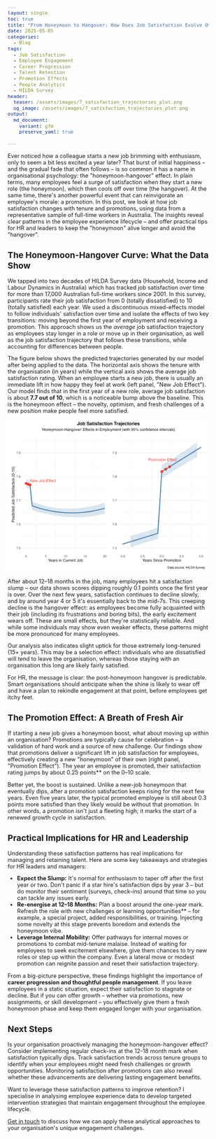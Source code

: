 ```yaml
---
layout: single
toc: true
title: "From Honeymoon to Hangover: How Does Job Satisfaction Evolve Over Time?"
date: 2025-05-05
categories:
  - Blog
tags:
  - Job Satisfaction
  - Employee Engagement
  - Career Progression
  - Talent Retention
  - Promotion Effects
  - People Analytics
  - HILDA Survey
header:
  teaser: /assets/images/7_satisfaction_trajectories_plot.png
  og_image: /assets/images/7_satisfaction_trajectories_plot.png
output: 
  md_document:
    variant: gfm
    preserve_yaml: true
    
---
```


<style>
  body {
    font-size: 0.8em; /* Adjust font size just for this page */
  }
</style>

Ever noticed how a colleague starts a new job brimming with enthusiasm, only to seem a bit less excited a year later? That burst of initial happiness – and the gradual fade that often follows – is so common it has a name in organisational psychology: the "honeymoon-hangover" effect. In plain terms, many employees feel a surge of satisfaction when they start a new role (the honeymoon), which then cools off over time (the hangover). At the same time, there's another powerful event that can reinvigorate an employee's morale: a promotion. In this post, we look at how job satisfaction changes with tenure and promotions, using data from a representative sample of full-time workers in Australia. The insights reveal clear patterns in the employee experience lifecycle – and offer practical tips for HR and leaders to keep the "honeymoon" alive longer and avoid the "hangover".

## The Honeymoon-Hangover Curve: What the Data Show

We tapped into two decades of HILDA Survey data (Household, Income and Labour Dynamics in Australia) which has tracked job satisfaction over time for more than 17,000 Australian full-time workers since 2001. In this survey, participants rate their job satisfaction from 0 (totally dissatisfied) to 10 (totally satisfied) each year. We used a discontinuous mixed-effects model to follow individuals' satisfaction over time and isolate the effects of two key transitions: moving beyond the first year of employment and receiving a promotion. This approach shows us the *average* job satisfaction trajectory as employees stay longer in a role or move up in their organisation, as well as the job satisfaction trajectory that follows these transitions, while accounting for differences between people.

The figure below shows the predicted trajectories generated by our model after being applied to the data. The horizontal axis shows the tenure with the organisation (in years) while the vertical axis shows the average job satisfaction rating. When an employee starts a new job, there is usually an immediate lift in how happy they feel at work (left panel, "New Job Effect"). Our model finds that in the first year of a new role, average job satisfaction is about **7.7 out of 10**, which is a noticeable bump above the baseline. This is the honeymoon effect – the novelty, optimism, and fresh challenges of a new position make people feel more satisfied.

![](/assets/images/7_satisfaction_trajectories_plot.png)

After about 12–18 months in the job, many employees hit a satisfaction slump – our data shows scores dipping roughly 0.1 points once the first year is over. Over the next few years, satisfaction continues to decline slowly, and by around year 4 or 5 it's essentially back to the mid-7s. This creeping decline is the hangover effect: as employees become fully acquainted with their job (including its frustrations and boring bits), the early excitement wears off. These are small effects, but they're statistically reliable. And while some individuals may show even weaker effects, these patterns might be more pronounced for many employees.

Our analysis also indicates slight uptick for those extremely long-tenured (15+ years). This may be a selection effect: individuals who are dissatisfied will tend to leave the organisation, whereas those staying with an organisation this long are likely fairly satisfied. 

For HR, the message is clear: the post-honeymoon hangover is predictable. Smart organisations should anticipate when the shine is likely to wear off and have a plan to rekindle engagement at that point, before employees get itchy feet.

## The Promotion Effect: A Breath of Fresh Air

If starting a new job gives a honeymoon boost, what about moving up within an organisation? Promotions are typically cause for celebration – a validation of hard work and a source of new challenge. Our findings show that promotions deliver a significant lift in job satisfaction for employees, effectively creating a new "honeymoon" of their own (right panel, "Promotion Effect"). The year an employee is promoted, their satisfaction rating jumps by about 0.25 points** on the 0–10 scale.

Better yet, the boost is sustained. Unlike a new-job honeymoon that eventually dips, after a promotion satisfaction keeps rising for the next few years. Even five years later, the typical promoted employee is still about 0.3 points more satisfied than they likely would be without that promotion. In other words, a promotion isn't just a fleeting high; it marks the start of a renewed growth cycle in satisfaction.

## Practical Implications for HR and Leadership

Understanding these satisfaction patterns has real implications for managing and retaining talent. Here are some key takeaways and strategies for HR leaders and managers:

* **Expect the Slump:** It's normal for enthusiasm to taper off after the first year or two. Don't panic if a star hire's satisfaction dips by year 3 – but do monitor their sentiment (surveys, check-ins) around that time so you can tackle any issues early.
* **Re-energise at 12–18 Months:** Plan a boost around the one-year mark. Refresh the role with new challenges or learning opportunities** – for example, a special project, added responsibilities, or training. Injecting some novelty at this stage prevents boredom and extends the honeymoon vibe.
* **Leverage Internal Mobility:** Offer pathways for internal moves or promotions to combat mid-tenure malaise. Instead of waiting for employees to seek excitement elsewhere, give them chances to try new roles or step up within the company. Even a lateral move or modest promotion can reignite passion and reset their satisfaction trajectory.

From a big-picture perspective, these findings highlight the importance of **career progression and thoughtful people management**. If you leave employees in a static situation, expect their satisfaction to stagnate or decline. But if you can offer growth – whether via promotions, new assignments, or skill development – you effectively give them a fresh honeymoon phase and keep them engaged longer with your organisation.

## Next Steps

Is your organisation proactively managing the honeymoon-hangover effect? Consider implementing regular check-ins at the 12-18 month mark when satisfaction typically dips. Track satisfaction trends across tenure groups to identify when your employees might need fresh challenges or growth opportunities. Monitoring satisfaction after promotions can also reveal whether these advancements are delivering lasting engagement benefits.

Want to leverage these satisfaction patterns to improve retention? I specialise in analysing employee experience data to develop targeted intervention strategies that maintain engagement throughout the employee lifecycle.

[Get in touch](mailto:t.ballard@uq.edu.au) to discuss how we can apply these analytical approaches to your organisation's unique engagement challenges.